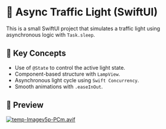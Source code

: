 # 🚦 Async Traffic Light (SwiftUI)

This is a small SwiftUI project that simulates a traffic light using asynchronous logic with `Task.sleep`.

## 🧠 Key Concepts
- Use of `@State` to control the active light state.
- Component-based structure with `LampView`.
- Asynchronous light cycle using `Swift Concurrency`.
- Smooth animations with `.easeInOut`.

## 📸 Preview
[![temp-Imagev5p-PCm.avif](https://i.postimg.cc/Rhy8VXcY/temp-Imagev5p-PCm.avif)](https://postimg.cc/ZvPjwPsP)
